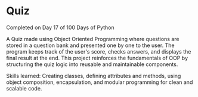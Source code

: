 # Quiz
Completed on Day 17 of 100 Days of Python

A Quiz made using Object Oriented Programming where questions are stored in a question bank and presented one by one to the user. The program keeps track of the user's score, checks answers, and displays the final result at the end. This project reinforces the fundamentals of OOP by structuring the quiz logic into reusable and maintainable components.

Skills learned: Creating classes, defining attributes and methods, using object composition, encapsulation, and modular programming for clean and scalable code.
